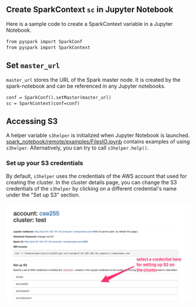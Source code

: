 ## Create SparkContext `sc` in Jupyter Notebook

Here is a sample code to create a SparkContext variable in a Jupyter Notebook.

```
from pyspark import SparkConf
from pyspark import SparkContext
```

## Set `master_url`

`master_url` stores the URL of the Spark master node. It is created by the
spark-notebook and can be referenced in any Jupyter notebooks.

```
conf = SparkConf().setMaster(master_url)
sc = SparkContext(conf=conf)
```

## Accessing S3

A helper variable `s3helper` is initialized when Jupyter Notebook is launched.
[spark_notebook/remote/examples/FilesIO.ipynb](https://github.com/arapat/spark-notebook/blob/master/spark_notebook/remote/examples/FilesIO.ipynb)
contains examples of using `s3helper`. Alternatively, you can try to call `s3helper.help()`.

### Set up your S3 credentials

By default, `s3helper` uses the credentials of the AWS account that used for creating the cluster.
In the cluster details page, you can change the S3 credentials of the `s3helper` by clicking on
a different credential's name under the "Set up S3" section.

![s3setup](images/s3setup.png)
